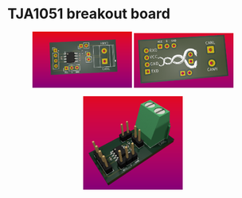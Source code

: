 # TJA1051 breakout board

<p align="center">
    <img src="images/1.png" alt="Photo1" width="200"/>
    <img src="images/2.png" alt="Photo2" width="200"/>
</p>
<p align="center">
    <img src="images/3.png" alt="Photo3" width="200"/>
</p>